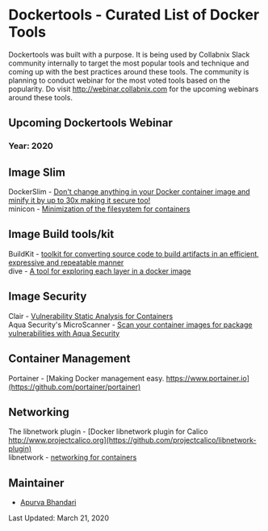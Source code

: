 # Dockertools - Curated List of Docker Tools

Dockertools was built with a purpose. It is being used by Collabnix Slack community internally to target the most popular tools and technique and coming up with the best practices around these tools. The community is planning to conduct webinar for the most voted tools based on the popularity. Do visit http://webinar.collabnix.com for the upcoming webinars around these tools.

## Upcoming Dockertools Webinar

### Year: 2020


## Image Slim

DockerSlim - [Don't change anything in your Docker container image and minify it by up to 30x making it secure too!](https://github.com/docker-slim/docker-slim)<br>
minicon - [Minimization of the filesystem for containers](https://github.com/grycap/minicon)<br>

## Image Build tools/kit

BuildKit - [toolkit for converting source code to build artifacts in an efficient, expressive and repeatable manner](https://github.com/moby/buildkit)<br>
dive - [A tool for exploring each layer in a docker image](https://github.com/wagoodman/dive)<br>


## Image Security

Clair - [Vulnerability Static Analysis for Containers](https://github.com/quay/clair)<br>
Aqua Security's MicroScanner - [Scan your container images for package vulnerabilities with Aqua Security](https://github.com/aquasecurity/microscanner)<br>

## Container Management

Portainer - [Making Docker management easy. https://www.portainer.io](https://github.com/portainer/portainer)<br>

## Networking

The libnetwork plugin - [Docker libnetwork plugin for Calico http://www.projectcalico.org](https://github.com/projectcalico/libnetwork-plugin)<br>
libnetwork - [networking for containers](https://github.com/moby/libnetwork)<br>

## Maintainer

- [Apurva Bhandari](https://www.linkedin.com/in/apurvabhandari-linux/)

Last Updated: March 21, 2020

